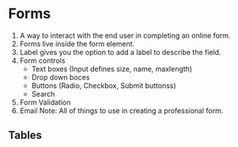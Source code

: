 # Forms
  1. A way to interact with the end user in completing an online form.
  1. Forms live inside the form element.
  1. Label gives you the option to add a label to describe the field.
  1. Form controls
      - Text boxes (Input defines size, name, maxlength)
      - Drop down boces
      - Buttons (Radio, Checkbox, Submit buttonss)
      - Search 
  1. Form Validation 
  1. Email
  Note: All of things to use in creating a professional form.
  
  ## Tables
